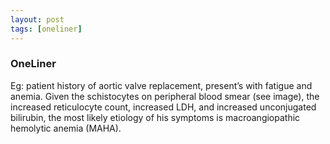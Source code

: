 ```yaml
---
layout: post
tags: [oneliner]
---
```



### OneLiner

Eg: patient history of aortic valve replacement, present’s with fatigue and anemia. Given the schistocytes on peripheral blood smear (see image), the increased reticulocyte count, increased LDH, and increased unconjugated bilirubin, the most likely etiology of his symptoms is macroangiopathic hemolytic anemia (MAHA).
